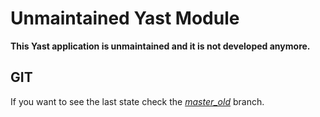 Unmaintained Yast Module
========================

**This Yast application is unmaintained and it is not developed anymore.**

GIT
---

If you want to see the last state check the [*master_old*](../master_old) branch.
